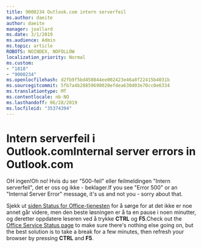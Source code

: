 ```yaml
---
title: 9000234 Outlook.com intern serverfeil
ms.author: daeite
author: daeite
manager: joallard
ms.date: 3/1/2019
ms.audience: Admin
ms.topic: article
ROBOTS: NOINDEX, NOFOLLOW
localization_priority: Normal
ms.custom:
- "1818"
- "9000234"
ms.openlocfilehash: d2fb9f5bd458844ee002423e46a8f22415b4031b
ms.sourcegitcommit: 5fb7a4b28859690020efdea630d03e70cc0e6334
ms.translationtype: MT
ms.contentlocale: nb-NO
ms.lasthandoff: 06/28/2019
ms.locfileid: "35374394"
---
```

# <a name="internal-server-errors-in-outlookcom"></a><span data-ttu-id="35773-102">Intern serverfeil i Outlook.com</span><span class="sxs-lookup"><span data-stu-id="35773-102">Internal server errors in Outlook.com</span></span>

<span data-ttu-id="35773-103">OH ingen!</span><span class="sxs-lookup"><span data-stu-id="35773-103">Oh no!</span></span> <span data-ttu-id="35773-104">Hvis du ser "500-feil" eller feilmeldingen "Intern serverfeil", det er oss og ikke - beklager.</span><span class="sxs-lookup"><span data-stu-id="35773-104">If you see "Error 500" or an "Internal Server Error" message, it's us and not you - sorry about that.</span></span>

<span data-ttu-id="35773-105">Sjekk ut [siden Status for Office-tjenesten](https://portal.office.com/servicestatus) for å sørge for at det ikke er noe annet går videre, men den beste løsningen er å ta en pause i noen minutter, og deretter oppdatere leseren ved å trykke **CTRL** og **F5**.</span><span class="sxs-lookup"><span data-stu-id="35773-105">Check out the [Office Service Status page](https://portal.office.com/servicestatus) to make sure there's nothing else going on, but the best solution is to take a break for a few minutes, then refresh your browser by pressing **CTRL** and **F5**.</span></span>